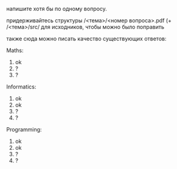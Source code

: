 напишите хотя бы по одному вопросу.

придерживайтесь структуры /<тема>/<номер вопроса>.pdf (+ /<тема>/src/ для исходников, чтобы можно было поправить

также сюда можно писать качество существующих ответов:

Maths:
1. ok
2. ?
3. ?

Informatics:
1. ok
2. ok
3. ?
4. ?

Programming:
1. ok
2. ok
3. ?
4. ?
